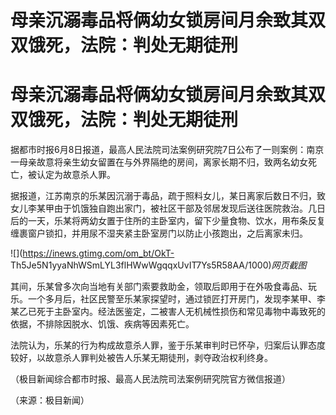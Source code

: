 # 母亲沉溺毒品将俩幼女锁房间月余致其双双饿死，法院：判处无期徒刑

# 母亲沉溺毒品将俩幼女锁房间月余致其双双饿死，法院：判处无期徒刑

据都市时报6月8日报道，最高人民法院司法案例研究院7日公布了一则案例：南京一母亲故意将亲生幼女留置在与外界隔绝的房间，离家长期不归，致两名幼女死亡，被认定为故意杀人罪。

据报道，江苏南京的乐某因沉溺于毒品，疏于照料女儿，某日离家后数日不归，致女儿李某甲由于饥饿独自跑出家门，被社区干部及邻居发现后送往医院救治。几日后的一天，乐某将两幼女置于住所的主卧室内，留下少量食物、饮水，用布条反复缠裹窗户锁扣，并用尿不湿夹紧主卧室房门以防止小孩跑出，之后离家未归。

![](https://inews.gtimg.com/om_bt/OkT-
Th5Je5N1yyaNhWSmLYL3flHWwWgqqxUvIT7Ys5R58AA/1000)_网页截图_

其间，乐某曾多次向当地有关部门索要救助金，领取后即用于在外吸食毒品、玩乐。一个多月后，社区民警至乐某家探望时，通过锁匠打开房门，发现李某甲、李某乙已死于主卧室内。经法医鉴定，二被害人无机械性损伤和常见毒物中毒致死的依据，不排除因脱水、饥饿、疾病等因素死亡。

法院认为，乐某的行为构成故意杀人罪，鉴于乐某审判时已怀孕，归案后认罪态度较好，以故意杀人罪判处被告人乐某无期徒刑，剥夺政治权利终身。

（极目新闻综合都市时报、最高人民法院司法案例研究院官方微信报道）

（来源：极目新闻）

